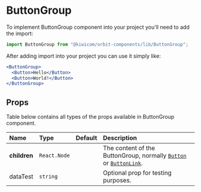 # ButtonGroup
To implement ButtonGroup component into your project you'll need to add the import:
```jsx
import ButtonGroup from "@kiwicom/orbit-components/lib/ButtonGroup";
```
After adding import into your project you can use it simply like:
```jsx
<ButtonGroup>
  <Button>Hello</Button>
  <Button>World!</Button>
</ButtonGroup>
```
## Props
Table below contains all types of the props available in ButtonGroup component.

| Name          | Type                          | Default         | Description                      |
| :------------ | :---------------------------- | :-------------- | :------------------------------- |
| **children**  | `React.Node`                  |                 | The content of the ButtonGroup, normally [`Button`](../Button) or [`ButtonLink`](../ButtonLink).
| dataTest      | `string`                      |                 | Optional prop for testing purposes.
